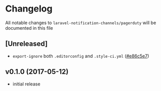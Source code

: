 # Changelog

All notable changes to `laravel-notification-channels/pagerduty` will be documented in this file

## [Unreleased]

* `export-ignore` both `.editorconfig` and `.style-ci.yml` ([#e86c5e7](https://github.com/laravel-notification-channels/pagerduty/commit/e86c5e7fd1efcf8d99ee1ef9de60add5da01341d))

## v0.1.0 (2017-05-12)

* initial release
